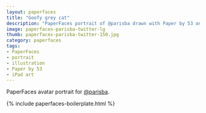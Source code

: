 ```yaml
---
layout: paperfaces
title: "Goofy grey cat"
description: "PaperFaces portrait of @parisba drawn with Paper by 53 on an iPad."
image: paperfaces-parisba-twitter-lg
thumb: paperfaces-parisba-twitter-150.jpg
category: paperfaces
tags: 
- PaperFaces
- portrait
- illustration
- Paper by 53
- iPad art
---
```


PaperFaces avatar portrait for [@parisba](http://twitter.com/parisba).

{% include paperfaces-boilerplate.html %}
